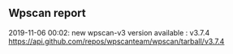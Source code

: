 ## Wpscan report

2019-11-06 00:02: new wpscan-v3 version available : v3.7.4 https://api.github.com/repos/wpscanteam/wpscan/tarball/v3.7.4

